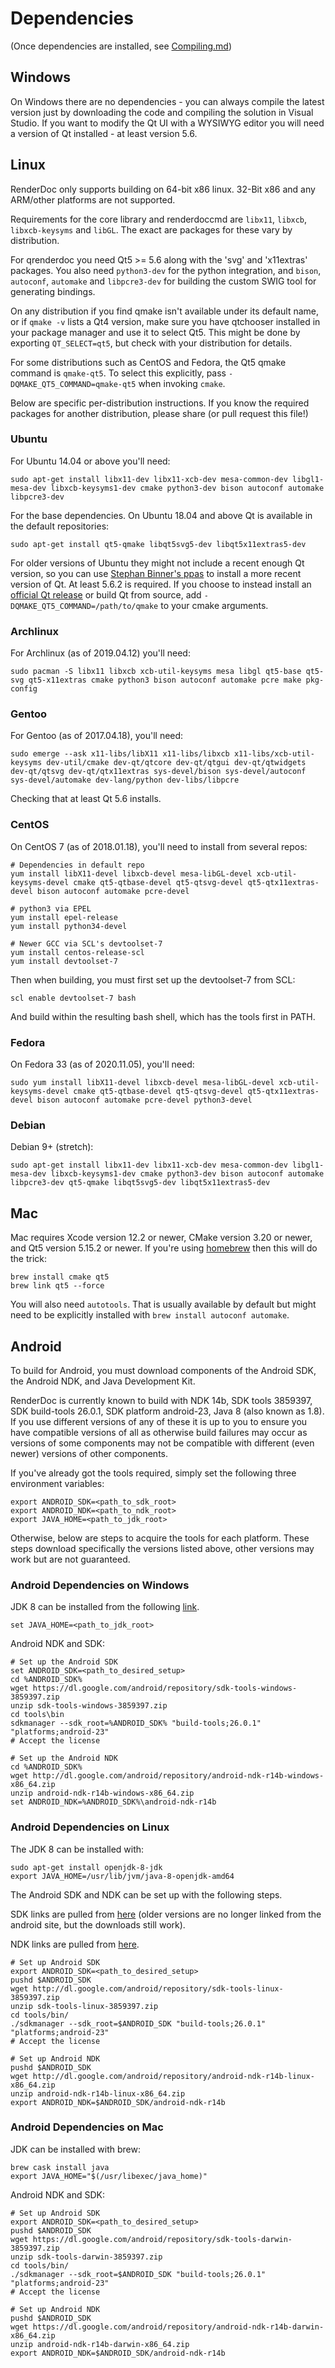 # Dependencies

(Once dependencies are installed, see [Compiling.md](Compiling.md))

## Windows

On Windows there are no dependencies - you can always compile the latest version just by downloading the code and compiling the solution in Visual Studio. If you want to modify the Qt UI with a WYSIWYG editor you will need a version of Qt installed - at least version 5.6.

## Linux

RenderDoc only supports building on 64-bit x86 linux. 32-Bit x86 and any ARM/other platforms are not supported.

Requirements for the core library and renderdoccmd are `libx11`, `libxcb`, `libxcb-keysyms` and `libGL`. The exact are packages for these vary by distribution.

For qrenderdoc you need Qt5 >= 5.6 along with the 'svg' and 'x11extras' packages. You also need `python3-dev` for the python integration, and `bison`, `autoconf`, `automake` and `libpcre3-dev` for building the custom SWIG tool for generating bindings.

On any distribution if you find qmake isn't available under its default name, or if `qmake -v` lists a Qt4 version, make sure you have qtchooser installed in your package manager and use it to select Qt5. This might be done by exporting `QT_SELECT=qt5`, but check with your distribution for details.

For some distributions such as CentOS and Fedora, the Qt5 qmake command is `qmake-qt5`. To select this explicitly, pass `-DQMAKE_QT5_COMMAND=qmake-qt5` when invoking `cmake`.

Below are specific per-distribution instructions. If you know the required packages for another distribution, please share (or pull request this file!)

### Ubuntu

For Ubuntu 14.04 or above you'll need:

```
sudo apt-get install libx11-dev libx11-xcb-dev mesa-common-dev libgl1-mesa-dev libxcb-keysyms1-dev cmake python3-dev bison autoconf automake libpcre3-dev
```

For the base dependencies. On Ubuntu 18.04 and above Qt is available in the default repositories:

```
sudo apt-get install qt5-qmake libqt5svg5-dev libqt5x11extras5-dev 
```

For older versions of Ubuntu they might not include a recent enough Qt version, so you can use [Stephan Binner's ppas](https://launchpad.net/~beineri) to install a more recent version of Qt. At least 5.6.2 is required. If you choose to instead install an [official Qt release](https://download.qt.io/official_releases/qt/) or build Qt from source, add `-DQMAKE_QT5_COMMAND=/path/to/qmake` to your cmake arguments.

### Archlinux

For Archlinux (as of 2019.04.12) you'll need:

```
sudo pacman -S libx11 libxcb xcb-util-keysyms mesa libgl qt5-base qt5-svg qt5-x11extras cmake python3 bison autoconf automake pcre make pkg-config
```

### Gentoo

For Gentoo (as of 2017.04.18), you'll need:

```
sudo emerge --ask x11-libs/libX11 x11-libs/libxcb x11-libs/xcb-util-keysyms dev-util/cmake dev-qt/qtcore dev-qt/qtgui dev-qt/qtwidgets dev-qt/qtsvg dev-qt/qtx11extras sys-devel/bison sys-devel/autoconf sys-devel/automake dev-lang/python dev-libs/libpcre
```

Checking that at least Qt 5.6 installs.

### CentOS

On CentOS 7 (as of 2018.01.18), you'll need to install from several repos:

```
# Dependencies in default repo
yum install libX11-devel libxcb-devel mesa-libGL-devel xcb-util-keysyms-devel cmake qt5-qtbase-devel qt5-qtsvg-devel qt5-qtx11extras-devel bison autoconf automake pcre-devel

# python3 via EPEL
yum install epel-release
yum install python34-devel

# Newer GCC via SCL's devtoolset-7
yum install centos-release-scl
yum install devtoolset-7
```

Then when building, you must first set up the devtoolset-7 from SCL:
```
scl enable devtoolset-7 bash
```

And build within the resulting bash shell, which has the tools first in PATH.

### Fedora

On Fedora 33 (as of 2020.11.05), you'll need:

```
sudo yum install libX11-devel libxcb-devel mesa-libGL-devel xcb-util-keysyms-devel cmake qt5-qtbase-devel qt5-qtsvg-devel qt5-qtx11extras-devel bison autoconf automake pcre-devel python3-devel
```

### Debian

Debian 9+ (stretch):
```
sudo apt-get install libx11-dev libx11-xcb-dev mesa-common-dev libgl1-mesa-dev libxcb-keysyms1-dev cmake python3-dev bison autoconf automake libpcre3-dev qt5-qmake libqt5svg5-dev libqt5x11extras5-dev 
```

## Mac

Mac requires Xcode version 12.2 or newer, CMake version 3.20 or newer, and Qt5 version 5.15.2 or newer. If you're using [homebrew](http://brew.sh) then this will do the trick:

```
brew install cmake qt5
brew link qt5 --force
```

You will also need `autotools`. That is usually available by default but might need to be explicitly installed with `brew install autoconf automake`. 

## Android

To build for Android, you must download components of the Android SDK, the Android NDK, and Java Development Kit.

RenderDoc is currently known to build with NDK 14b, SDK tools 3859397, SDK build-tools 26.0.1, SDK platform android-23, Java 8 (also known as 1.8). If you use different versions of any of these it is up to you to ensure you have compatible versions of all as otherwise build failures may occur as versions of some components may not be compatible with different (even newer) versions of other components.

If you've already got the tools required, simply set the following three environment variables:

```
export ANDROID_SDK=<path_to_sdk_root>
export ANDROID_NDK=<path_to_ndk_root>
export JAVA_HOME=<path_to_jdk_root>
```

Otherwise, below are steps to acquire the tools for each platform. These steps download specifically the versions listed above, other versions may work but are not guaranteed.

### Android Dependencies on Windows

JDK 8 can be installed from the following [link](http://www.oracle.com/technetwork/java/javase/downloads/jdk8-downloads-2133151.html).

```
set JAVA_HOME=<path_to_jdk_root>
```

Android NDK and SDK:

```
# Set up the Android SDK
set ANDROID_SDK=<path_to_desired_setup>
cd %ANDROID_SDK%
wget https://dl.google.com/android/repository/sdk-tools-windows-3859397.zip
unzip sdk-tools-windows-3859397.zip
cd tools\bin
sdkmanager --sdk_root=%ANDROID_SDK% "build-tools;26.0.1" "platforms;android-23"
# Accept the license

# Set up the Android NDK
cd %ANDROID_SDK%
wget http://dl.google.com/android/repository/android-ndk-r14b-windows-x86_64.zip
unzip android-ndk-r14b-windows-x86_64.zip
set ANDROID_NDK=%ANDROID_SDK%\android-ndk-r14b
```

### Android Dependencies on Linux

The JDK 8 can be installed with:

```
sudo apt-get install openjdk-8-jdk
export JAVA_HOME=/usr/lib/jvm/java-8-openjdk-amd64
```

The Android SDK and NDK can be set up with the following steps.

SDK links are pulled from [here](https://web.archive.org/web/20171026083141/https://developer.android.com/studio/index.html) (older versions are no longer linked from the android site, but the downloads still work).

NDK links are pulled from [here](https://developer.android.com/ndk/downloads/older_releases.html).

```
# Set up Android SDK
export ANDROID_SDK=<path_to_desired_setup>
pushd $ANDROID_SDK
wget http://dl.google.com/android/repository/sdk-tools-linux-3859397.zip
unzip sdk-tools-linux-3859397.zip
cd tools/bin/
./sdkmanager --sdk_root=$ANDROID_SDK "build-tools;26.0.1" "platforms;android-23"
# Accept the license

# Set up Android NDK
pushd $ANDROID_SDK
wget http://dl.google.com/android/repository/android-ndk-r14b-linux-x86_64.zip
unzip android-ndk-r14b-linux-x86_64.zip
export ANDROID_NDK=$ANDROID_SDK/android-ndk-r14b
```

### Android Dependencies on Mac

JDK can be installed with brew:

```
brew cask install java
export JAVA_HOME="$(/usr/libexec/java_home)"
```

Android NDK and SDK:

```
# Set up Android SDK
export ANDROID_SDK=<path_to_desired_setup>
pushd $ANDROID_SDK
wget https://dl.google.com/android/repository/sdk-tools-darwin-3859397.zip
unzip sdk-tools-darwin-3859397.zip
cd tools/bin/
./sdkmanager --sdk_root=$ANDROID_SDK "build-tools;26.0.1" "platforms;android-23"
# Accept the license

# Set up Android NDK
pushd $ANDROID_SDK
wget https://dl.google.com/android/repository/android-ndk-r14b-darwin-x86_64.zip
unzip android-ndk-r14b-darwin-x86_64.zip
export ANDROID_NDK=$ANDROID_SDK/android-ndk-r14b
```

